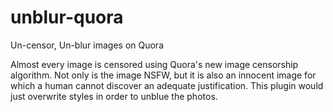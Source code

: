 # unblur-quora
Un-censor, Un-blur images on Quora

Almost every image is censored using Quora's new image censorship algorithm. Not only is the image NSFW, but it is also an innocent image for which a human cannot discover an adequate justification. This plugin would just overwrite styles in order to unblue the photos.  
